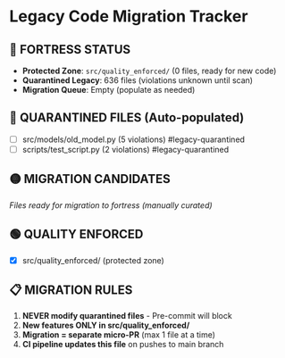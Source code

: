# Legacy Code Migration Tracker

## 🏰 FORTRESS STATUS
- **Protected Zone**: `src/quality_enforced/` (0 files, ready for new code)
- **Quarantined Legacy**: 636 files (violations unknown until scan)
- **Migration Queue**: Empty (populate as needed)

## 🔴 QUARANTINED FILES (Auto-populated)
<!-- Auto-updated by scripts/update-legacy-tracking.py via CI pipeline on main branch pushes -->
- [ ] src/models/old_model.py (5 violations) #legacy-quarantined
- [ ] scripts/test_script.py (2 violations) #legacy-quarantined
## 🟡 MIGRATION CANDIDATES
*Files ready for migration to fortress (manually curated)*

## 🟢 QUALITY ENFORCED
- [x] src/quality_enforced/ (protected zone)

## 📋 MIGRATION RULES
1. **NEVER modify quarantined files** - Pre-commit will block
2. **New features ONLY in src/quality_enforced/**
3. **Migration = separate micro-PR** (max 1 file at a time)
4. **CI pipeline updates this file** on pushes to main branch